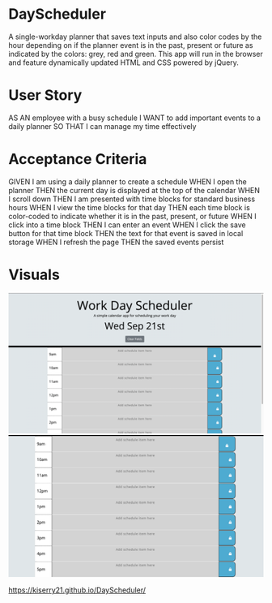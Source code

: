 # DayScheduler

A single-workday planner that saves text inputs and also color codes by the hour depending on if the planner event is in the past, present or future as indicated by the colors: grey, red and green. This app will run in the browser and feature dynamically updated HTML and CSS powered by jQuery.


# User Story

AS AN employee with a busy schedule
I WANT to add important events to a daily planner
SO THAT I can manage my time effectively


# Acceptance Criteria

GIVEN I am using a daily planner to create a schedule
WHEN I open the planner
THEN the current day is displayed at the top of the calendar
WHEN I scroll down
THEN I am presented with time blocks for standard business hours
WHEN I view the time blocks for that day
THEN each time block is color-coded to indicate whether it is in the past, present, or future
WHEN I click into a time block
THEN I can enter an event
WHEN I click the save button for that time block
THEN the text for that event is saved in local storage
WHEN I refresh the page
THEN the saved events persist

# Visuals

![alt text](./assets/images/SS1.png)
![alt text](./assets/images/SS2.png)

https://kiserry21.github.io/DayScheduler/
